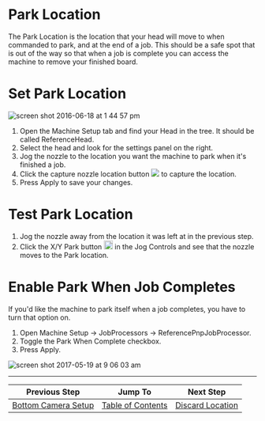 # Park Location
The Park Location is the location that your head will move to when commanded to park, and at the end of a job. This should be a safe spot that is out of the way so that when a job is complete you can access the machine to remove your finished board.

# Set Park Location
![screen shot 2016-06-18 at 1 44 57 pm](https://cloud.githubusercontent.com/assets/1182323/16173591/eaf428a8-355a-11e6-9055-e94538de511a.png)

1. Open the Machine Setup tab and find your Head in the tree. It should be called ReferenceHead.
2. Select the head and look for the settings panel on the right.
3. Jog the nozzle to the location you want the machine to park when it's finished a job.
4. Click the capture nozzle location button ![](https://rawgit.com/openpnp/openpnp/develop/src/main/resources/icons/capture-nozzle.svg) to capture the location.
5. Press Apply to save your changes.

# Test Park Location
1. Jog the nozzle away from the location it was left at in the previous step.
2. Click the X/Y Park button <img src="https://rawgit.com/openpnp/openpnp/develop/src/main/resources/icons/park.svg" height="18"> in the Jog Controls and see that the nozzle moves to the Park location.

# Enable Park When Job Completes
If you'd like the machine to park itself when a job completes, you have to turn that option on.
1. Open Machine Setup -> JobProcessors -> ReferencePnpJobProcessor.
2. Toggle the Park When Complete checkbox.
3. Press Apply.

![screen shot 2017-05-19 at 9 06 03 am](https://cloud.githubusercontent.com/assets/1182323/26251290/6a2b21ac-3c72-11e7-82aa-8b17693537c5.png)


***

| Previous Step                 | Jump To                 | Next Step                                   |
| ----------------------------- | ----------------------- | ------------------------------------------- |
| [Bottom Camera Setup](https://github.com/openpnp/openpnp/wiki/Setup-and-Calibration_Bottom-Camera-Setup) | [Table of Contents](https://github.com/openpnp/openpnp/wiki/Setup-and-Calibration) | [Discard Location](https://github.com/openpnp/openpnp/wiki/Setup-and-Calibration_Discard-Location) |